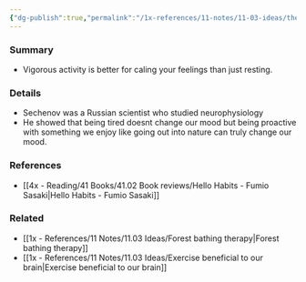 ```yaml
---
{"dg-publish":true,"permalink":"/1x-references/11-notes/11-03-ideas/the-sechenov-effect/","title":"The Sechenov Effect","noteIcon":""}
---
```



### Summary
- Vigorous activity is better for caling your feelings than just resting.

### Details
- Sechenov was a Russian scientist who studied neurophysiology
- He showed that being tired doesnt change our mood but being proactive with something we enjoy like going out into nature can truly change our mood.

### References
- [[4x - Reading/41 Books/41.02 Book reviews/Hello Habits - Fumio Sasaki\|Hello Habits - Fumio Sasaki]]

### Related
- [[1x - References/11 Notes/11.03 Ideas/Forest bathing therapy\|Forest bathing therapy]]
- [[1x - References/11 Notes/11.03 Ideas/Exercise beneficial to our brain\|Exercise beneficial to our brain]]
